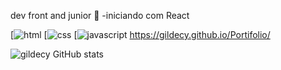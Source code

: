 

dev front and junior 👋
-iniciando com React
 
[![html](https://img.shields.io/badge/HTML-239120?style=for-the-badge&logo=html5&logoColor=white)
[![css](https://img.shields.io/badge/CSS-239120?&style=for-the-badge&logo=css3&logoColor=white)
[![javascript](https://img.shields.io/badge/JavaScript-F7DF1E?style=for-the-badge&logo=javascript&logoColor=black)
https://gildecy.github.io/Portifolio/


![gildecy GitHub stats](https://github-readme-stats.vercel.app/api?username=gildecy&count_private=true)

